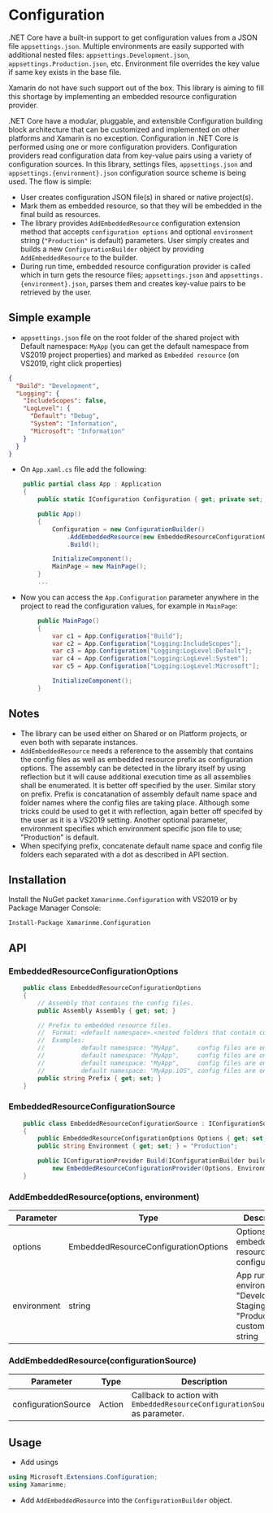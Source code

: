 # Configuration
.NET Core have a built-in support to get configuration values from a JSON file `appsettings.json`. Multiple environments are easily supported with additional nested files: `appsettings.Development.json`, `appsettings.Production.json`, etc. Environment file overrides the key value if same key exists in the base file.

Xamarin do not have such support out of the box. This library is aiming to fill this shortage by implementing an embedded resource configuration provider.

.NET Core have a modular, pluggable, and extensible Configuration building block architecture that can be customized and implemented on other platforms and Xamarin is no exception. Configuration in .NET Core is performed using one or more configuration providers. Configuration providers read configuration data from key-value pairs using a variety of configuration sources. In this library, settings files, `appsettings.json` and `appsettings.{environment}.json` configuration source scheme is being used. The flow is simple:
* User creates configuration JSON file(s) in shared or native project(s).
* Mark them as embedded resource, so that they will be embedded in the final build as resources.
* The library provides `AddEmbeddedResource` configuration extension method that accepts `configuration options` and optional `environment` string (`"Production"` is default) parameters. User simply creates and builds a new `ConfigurationBuilder` object by providing `AddEmbeddedResource` to the builder.
* During run time, embedded resource configuration provider is called which in turn gets the resource files; `appsettings.json` and `appsettings.{environment}.json`, parses them and creates key-value pairs to be retrieved by the user.

## Simple example
* `appsettings.json` file on the root folder of the shared project with Default namespace: `MyApp` (you can get the default namespace from VS2019 project properties) and marked as `Embedded resource` (on VS2019, right click properties)
``` json
{
  "Build": "Development",
  "Logging": {
    "IncludeScopes": false,
    "LogLevel": {
      "Default": "Debug",
      "System": "Information",
      "Microsoft": "Information"
    }
  }
}
```
* On `App.xaml.cs` file add the following:
```cs
    public partial class App : Application
    {
        public static IConfiguration Configuration { get; private set; }

        public App()
        {
            Configuration = new ConfigurationBuilder()
                .AddEmbeddedResource(new EmbeddedResourceConfigurationOptions { Assembly = Assembly.GetExecutingAssembly(), Prefix = "MyApp" }) 
                .Build();

            InitializeComponent();
            MainPage = new MainPage();
        }
        ...
```
* Now you can access the `App.Configuration` parameter anywhere in the project to read the configuration values, for example in `MainPage`:
```cs
        public MainPage()
        {
            var c1 = App.Configuration["Build"];                        // "Development"
            var c2 = App.Configuration["Logging:IncludeScopes"];        // false
            var c3 = App.Configuration["Logging:LogLevel:Default"];     // "Debug"
            var c4 = App.Configuration["Logging:LogLevel:System"];      // "Information"
            var c5 = App.Configuration["Logging:LogLevel:Microsoft"];   // "Information"

            InitializeComponent();
        }
```
## Notes
* The library can be used either on Shared or on Platform projects, or even both with separate instances.
* `AddEmbeddedResource` needs a reference to the assembly that contains the config files as well as embedded resource prefix as configuration options. The assembly can be detected in the library itself by using reflection but it will cause additional execution time as all assemblies shall be enumerated. It is better off specified by the user. Similar story on prefix. Prefix is concatanation of assembly default name space and folder names where the config files are taking place. Although some tricks could be used to get it with reflection, again better off specifed by the user as it is a VS2019 setting. Another optional parameter, environment specifies which environment specific json file to use; "Production" is default.
* When specifying prefix, concatenate default name space and config file folders each separated with a dot as described in API section.
## Installation
Install the NuGet packet `Xamarinme.Configuration` with VS2019 or by Package Manager Console:

`Install-Package Xamarinme.Configuration`
## API
### EmbeddedResourceConfigurationOptions
```cs
    public class EmbeddedResourceConfigurationOptions
    {
        // Assembly that contains the config files.
        public Assembly Assembly { get; set; }

        // Prefix to embedded resource files.
        //  Format: <default namespace>.<nested folders that contain config files each separated with dots>
        //  Examples:
        //          default namespace: "MyApp",     config files are on root folder         => Prefix = "MyApp"
        //          default namespace: "MyApp",     config files are on "res" folder        => Prefix = "MyApp.res"
        //          default namespace: "MyApp",     config files are on "res/x/y" folder    => Prefix = "MyApp.res.x.y"
        //          default namespace: "MyApp.iOS", config files are on "res/x/y" folder    => Prefix = "MyApp.iOS.res.x.y"
        public string Prefix { get; set; }
    }
```
### EmbeddedResourceConfigurationSource
```cs
    public class EmbeddedResourceConfigurationSource : IConfigurationSource
    {
        public EmbeddedResourceConfigurationOptions Options { get; set; }
        public string Environment { get; set; } = "Production";

        public IConfigurationProvider Build(IConfigurationBuilder builder) => 
            new EmbeddedResourceConfigurationProvider(Options, Environment);
    }
```
### AddEmbeddedResource(options, environment) 
Parameter | Type | Description
--- | --- | ---
options | EmbeddedResourceConfigurationOptions | Options for embedded resource configuration.
environment | string | App running environment: "Development", Staging", "Production" or custom defined string
### AddEmbeddedResource(configurationSource) 
Parameter | Type | Description
--- | --- | ---
configurationSource | Action | Callback to action with `EmbeddedResourceConfigurationSource` as parameter.

## Usage
* Add usings 
```cs
using Microsoft.Extensions.Configuration;
using Xamarinme;
```
* Add `AddEmbeddedResource` into the `ConfigurationBuilder` object.







